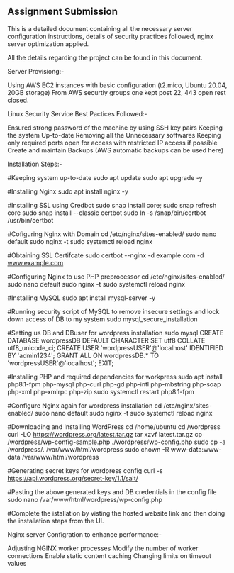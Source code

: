 
## Assignment Submission

This is a detailed document containing all the necessary server configuration instructions, details of security practices followed, nginx server optimization applied.

All the details regarding the project can be found in this document.


Server Provisiong:-
 
Using AWS EC2 instances with basic configuration (t2.mico, Ubuntu 20.04, 20GB storage)
From AWS securtiy groups one kept post 22, 443 open rest closed.


Linux Security Service Best Pactices Followed:-

Ensured strong password of the machine by using SSH key pairs
Keeping the system Up-to-date
Removing all the Unnecessary softwares
Keeping only required ports open for access with restricted IP access if possible
Create and maintain Backups (AWS automatic backups can be used here)


Installation Steps:-

#Keeping system up-to-date
sudo apt update
sudo apt upgrade -y

#Installing Nginx
sudo apt install nginx -y

#Installing SSL using Credbot
sudo snap install core; sudo snap refresh core
sudo snap install --classic certbot
sudo ln -s /snap/bin/certbot /usr/bin/certbot

#Cofiguring Nginx with Domain
cd /etc/nginx/sites-enabled/
sudo nano default
sudo nginx -t
sudo systemctl reload nginx

#Obtaining SSL Certifcate
sudo certbot --nginx -d example.com -d www.example.com

#Configuring Nginx to use PHP preprocessor
cd /etc/nginx/sites-enabled/
sudo nano default
sudo nginx -t
sudo systemctl reload nginx

#Installing MySQL
sudo apt install mysql-server -y

#Running security script of MySQL to remove insecure settings and lock down access of DB to my system
sudo mysql_secure_installation

#Setting us DB and DBuser for wordpress installation
sudo mysql
CREATE DATABASE wordpressDB DEFAULT CHARACTER SET utf8 COLLATE utf8_unicode_ci;
CREATE USER 'wordpressUSER'@'localhost' IDENTIFIED BY 'admin1234';
GRANT ALL ON wordpressDB.* TO 'wordpressUSER'@'localhost';
EXIT;

#Installing PHP and required dependencies for workpress
sudo apt install php8.1-fpm php-mysql php-curl php-gd php-intl php-mbstring php-soap php-xml php-xmlrpc php-zip
sudo systemctl restart php8.1-fpm

#Configure Nginx again for wordpress installation
cd /etc/nginx/sites-enabled/
sudo nano default
sudo nginx -t
sudo systemctl reload nginx

#Downloading and Installing WordPress
cd /home/ubuntu
cd /wordpress
curl -LO https://wordpress.org/latest.tar.gz
tar xzvf latest.tar.gz
cp /wordpress/wp-config-sample.php ./wordpress/wp-config.php
sudo cp -a /wordpress/.  /var/www/html/wordpress
sudo chown -R www-data:www-data /var/www/html/wordpress

#Generating secret keys for wordpress config
curl -s https://api.wordpress.org/secret-key/1.1/salt/

#Pasting the above generated keys and DB credentials in the config file
sudo nano /var/www/html/wordpress/wp-config.php

#Complete the istallation by visting the hosted website link and then doing the installation steps from the UI.


Nginx server Configration to enhance performance:-

Adjusting NGINX worker processes
Modify the number of worker connections
Enable static content caching
Changing limits on timeout values
